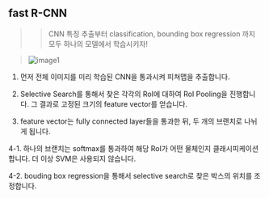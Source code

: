 ## fast R-CNN
>> CNN 특징 추출부터 classification, bounding box regression 까지 모두 하나의 모델에서 학습시키자!

>![image1](https://img1.daumcdn.net/thumb/R1280x0/?scode=mtistory2&fname=https%3A%2F%2Fblog.kakaocdn.net%2Fdn%2FbDeWQr%2FbtqATgtSbW1%2FEUrHGvrUOFMa6rbQvrbkW1%2Fimg.png)

1. 먼저 전체 이미지를 미리 학습된 CNN을 통과시켜 피쳐맵을 추출합니다.

2. Selective Search를 통해서 찾은 각각의 RoI에 대하여 RoI Pooling을 진행합니다. 그 결과로 고정된 크기의 feature vector를 얻습니다.

3. feature vector는 fully connected layer들을 통과한 뒤, 두 개의 브랜치로 나뉘게 됩니다.

4-1. 하나의 브랜치는 softmax를 통과하여 해당 RoI가 어떤 물체인지 클래시피케이션 합니다. 더 이상 SVM은 사용되지 않습니다.

4-2. bouding box regression을 통해서 selective search로 찾은 박스의 위치를 조정합니다.
